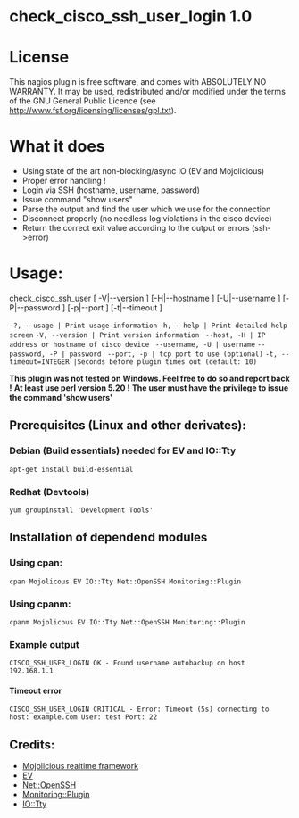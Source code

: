 # check_cisco_ssh_user_login 1.0

# License
 This nagios plugin is free software, and comes with ABSOLUTELY NO WARRANTY.
It may be used, redistributed and/or modified under the terms of the GNU
General Public Licence (see http://www.fsf.org/licensing/licenses/gpl.txt).

# What it does
* Using state of the art non-blocking/async IO (EV and Mojolicious)
* Proper error handling !
* Login via SSH (hostname, username, password)
* Issue command "show users"
* Parse the output and find the user which we use for the connection
*  Disconnect properly (no needless log violations in the cisco device)
*  Return the correct exit value according to the output or errors (ssh->error)

# Usage:
check_cisco_ssh_user [ -V|--version ] [-H|--hostname <host>]
[-U|--username <Username>] [-P|--password <password>]
[-p|--port <tcp port>] [-t|--timeout <timeout>]

`` -?, --usage | Print usage information ``
`` -h, --help | Print detailed help screen ``
``-V, --version | Print version information ``
 ``--host, -H | IP address or hostname of cisco device ``
 ``--username, -U | username``
 ``--password, -P | password ``
 ``--port, -p | tcp port to use (optional)``
 ``-t, --timeout=INTEGER |Seconds before plugin times out (default: 10) ``
 
  **This plugin was not tested on Windows. Feel free to do so  and report back !**
  **At least use perl version 5.20 !**
  **The user must have the privilege to issue the command 'show users'**

  ## Prerequisites (Linux and other derivates):
  ### Debian (Build essentials) needed for EV and IO::Tty
  `apt-get install build-essential`
  ### Redhat (Devtools)
  `yum groupinstall 'Development Tools'`
  ## Installation of dependend modules
  ### Using cpan:
  `cpan Mojolicous EV IO::Tty Net::OpenSSH Monitoring::Plugin`
  ### Using cpanm:
  `cpanm Mojolicous EV IO::Tty Net::OpenSSH Monitoring::Plugin`
  
  ### Example output
  ```CISCO_SSH_USER_LOGIN OK - Found username autobackup on host 192.168.1.1```
  #### Timeout error 
  ```CISCO_SSH_USER_LOGIN CRITICAL - Error: Timeout (5s) connecting to host: example.com User: test Port: 22```
  
  ## Credits:
  * [Mojolicious realtime framework](https://mojolicious.org)
  * [EV](https://metacpan.org/pod/EV)
  * [Net::OpenSSH](https://metacpan.org/pod/Net::OpenSSH)
  * [Monitoring::Plugin](https://metacpan.org/pod/Monitoring::Plugin)
  * [IO::Tty](https://metacpan.org/pod/IO::Tty)
